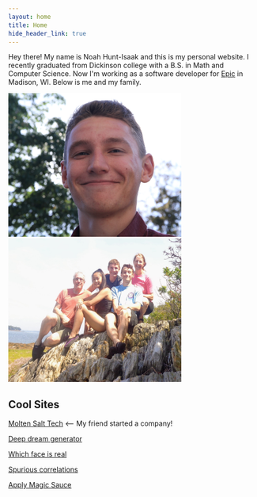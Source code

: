 ```yaml
---
layout: home
title: Home
hide_header_link: true
---
```


Hey there! My name is Noah Hunt-Isaak and this is my personal website. I recently graduated from Dickinson college with a B.S. in Math and Computer Science. Now I'm working as a software developer for <a href="https://www.epic.com/">Epic</a> in Madison, WI. Below is me and my family.

<p float="left">
  <img src="/images/about/me_outside.jpg" width="350" height="290"/>
  <!--<img src="/images/portrait.jpg" width="350" height="290"/>-->
  <img src="/images/about/family.jpg" width="350" height="290"/>  
</p>


## Cool Sites

<a href="https://moltensalttech.com/">Molten Salt Tech</a> <-- My friend started a company!

<a href="https://deepdreamgenerator.com/">Deep dream generator</a>

<a href="http://www.whichfaceisreal.com/">Which face is real</a>

<a href="https://www.tylervigen.com/spurious-correlations">Spurious correlations</a>

<a href="https://applymagicsauce.com/demo">Apply Magic Sauce</a>

<!--## Other Stuff

<a href="https://share.cocalc.com/share/900eec7e-0710-4e2f-a03a-dba01ca9bd8e/TheUltipmateQuestion.ipynb?viewer=share">The answer to Life, the Universe, and Everything</a>

<!--
<a href="/pdfs/resume 2019.pdf" download>Download my Resume</a>

<!--
<a href="https://bostonstupidhackathon.com/2017/zippable-banana.jpg">Zippable banana</a>

<a href="http://stars.chromeexperiments.com/">100,000 stars</a>
-->
